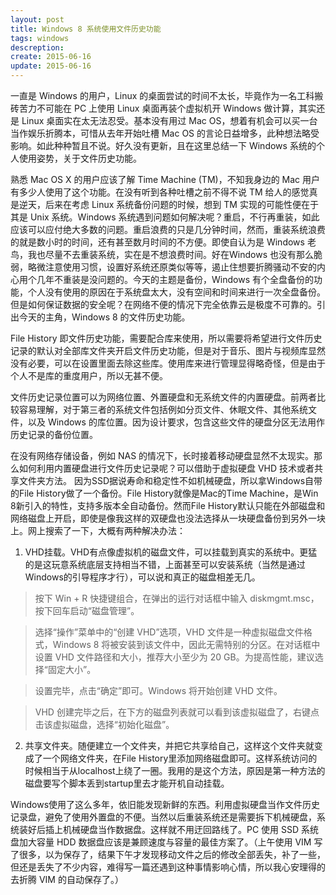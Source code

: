 ```yaml
---
layout: post
title: Windows 8 系统使用文件历史功能
tags: windows
descreption: 
create: 2015-06-16
update: 2015-06-16
---
```


一直是 Windows 的用户，Linux 的桌面尝试的时间不太长，毕竟作为一名工科搬砖苦力不可能在 PC 上使用 Linux 桌面再装个虚拟机开 Windows 做计算，其实还是 Linux 桌面实在太无法忍受。基本没有用过 Mac OS，想着有机会可以买一台当作娱乐折腾本，可惜从去年开始吐槽 Mac OS 的言论日益增多，此种想法略受影响。如此种种暂且不说。好久没有更新，且在这里总结一下 Windows 系统的个人使用姿势，关于文件历史功能。

熟悉 Mac OS X 的用户应该了解 Time Machine (TM)，不知我身边的 Mac 用户有多少人使用了这个功能。在没有听到各种吐槽之前不得不说 TM 给人的感觉真是逆天，后来在考虑 Linux 系统备份问题的时候，想到 TM 实现的可能性便在于其是 Unix 系统。Windows 系统遇到问题如何解决呢？重启，不行再重装，如此应该可以应付绝大多数的问题。重启浪费的只是几分钟时间，然而，重装系统浪费的就是数小时的时间，还有甚至数月时间的不方便。即使自认为是 Windows 老鸟，我也尽量不去重装系统，实在是不想浪费时间。好在Windows 也没有那么脆弱，略微注意使用习惯，设置好系统还原类似等等，遏止住想要折腾骚动不安的内心用个几年不重装是没问题的。今天的主题是备份，Windows 有个全盘备份的功能，个人没有使用的原因在于系统盘太大，没有空间和时间来进行一次全盘备份。但是如何保证数据的安全呢？在网络不便的情况下完全依靠云是极度不可靠的。引出今天的主角，Windows 8 的文件历史功能。

File History 即文件历史功能，需要配合库来使用，所以需要将希望进行文件历史记录的默认对全部库文件夹开启文件历史功能，但是对于音乐、图片与视频库显然没有必要，可以在设置里面去除这些库。使用库来进行管理显得略奇怪，但是由于个人不是库的重度用户，所以无甚不便。

文件历史记录位置可以为网络位置、外置硬盘和无系统文件的内置硬盘。前两者比较容易理解，对于第三者的系统文件包括例如分页文件、休眠文件、其他系统文件，以及 Windows 的库位置。因为设计要求，包含这些文件的硬盘分区无法用作历史记录的备份位置。

在没有网络存储设备，例如 NAS 的情况下，长时接着移动硬盘显然不太现实。那么如何利用内置硬盘进行文件历史记录呢？可以借助于虚拟硬盘 VHD 技术或者共享文件夹方法。
因为SSD据说寿命和稳定性不如机械硬盘，所以拿Windows自带的File History做了一个备份。File History就像是Mac的Time Machine，是Win 8新引入的特性，支持多版本全自动备份。然而File History默认只能在外部磁盘和网络磁盘上开启，即使是像我这样的双硬盘也没法选择从一块硬盘备份到另外一块上。网上搜索了一下，大概有两种解决办法：

1. VHD挂载。VHD有点像虚拟机的磁盘文件，可以挂载到真实的系统中。更猛的是这玩意系统底层支持相当不错，上面甚至可以安装系统（当然是通过Windows的引导程序才行），可以说和真正的磁盘相差无几。

>按下 Win + R 快捷键组合，在弹出的运行对话框中输入 diskmgmt.msc，按下回车启动“磁盘管理”。

>选择“操作”菜单中的“创建 VHD”选项，VHD 文件是一种虚拟磁盘文件格式，Windows 8 将被安装到该文件中，因此无需特别的分区。在对话框中设置 VHD 文件路径和大小，推荐大小至少为 20 GB。为提高性能，建议选择“固定大小”。

>设置完毕，点击“确定”即可。Windows 将开始创建 VHD 文件。

>VHD 创建完毕之后，在下方的磁盘列表就可以看到该虚拟磁盘了，右键点击该虚拟磁盘，选择“初始化磁盘”。

2. 共享文件夹。随便建立一个文件夹，并把它共享给自己，这样这个文件夹就变成了一个网络文件夹，在File History里添加网络磁盘即可。这样系统访问的时候相当于从localhost上绕了一圈。我用的是这个方法，原因是第一种方法的磁盘要写个脚本丢到startup里去才能开机自动挂载。

Windows使用了这么多年，依旧能发现新鲜的东西。利用虚拟硬盘当作文件历史记录盘，避免了使用外置盘的不便。当然以后重装系统还是需要拆下机械硬盘，系统装好后插上机械硬盘当作数据盘。这样就不用迂回路线了。PC 使用 SSD 系统盘加大容量 HDD 数据盘应该是兼顾速度与容量的最佳方案了。（上午使用 VIM 写了很多，以为保存了，结果下午才发现移动文件之后的修改全部丢失，补了一些，但还是丢失了不少内容，难得写一篇还遇到这种事情影响心情，所以我心安理得的去折腾  VIM 的自动保存了。）
